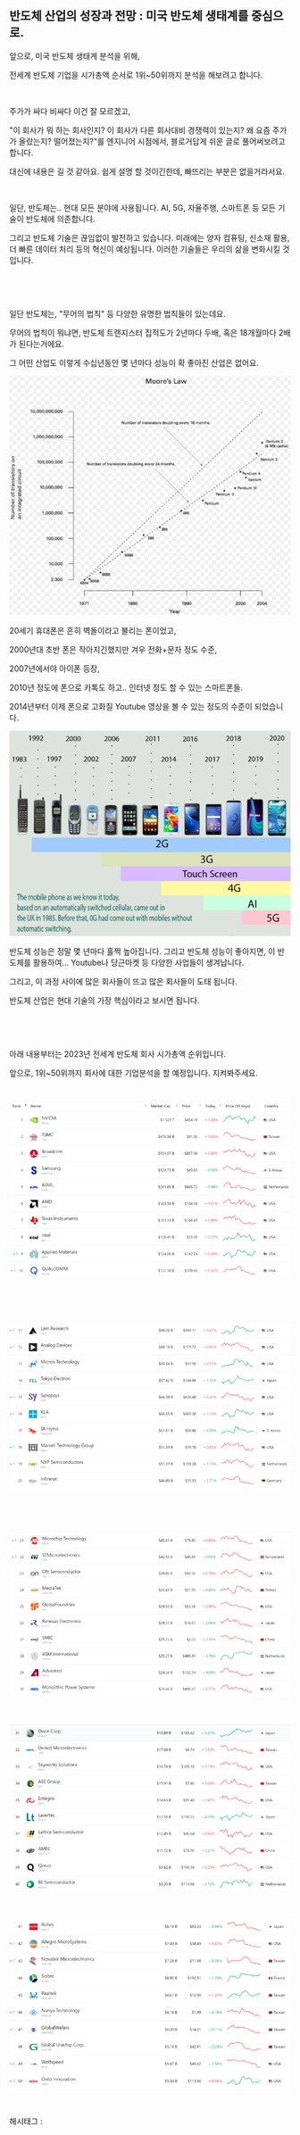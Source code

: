 ## 반도체 산업의 성장과 전망 : 미국 반도체 생태계를 중심으로.

앞으로, 미국 반도체 생태계 분석을 위해,

전세계 반도체 기업을 시가총액 순서로 1위~50위까지 분석을 해보려고 합니다.

​

주가가 싸다 비싸다 이건 잘 모르겠고,

"이 회사가 뭐 하는 회사인지? 이 회사가 다른 회사대비 경쟁력이 있는지? 왜 요즘 주가가 올랐는지? 떨어졌는지?"를 엔지니어 시점에서, 블로거답게 쉬운 글로 풀어써보려고합니다.

대신에 내용은 길 것 같아요. 쉽게 설명 할 것이긴한데, 빠뜨리는 부분은 없을거라서요.

​

일단, 반도체는.. 현대 모든 분야에 사용됩니다. AI, 5G, 자율주행, 스마트폰 등 모든 기술이 반도체에 의존합니다.

그리고 반도체 기술은 끊임없이 발전하고 있습니다. 미래에는 양자 컴퓨팅, 신소재 활용, 더 빠른 데이터 처리 등의 혁신이 예상됩니다. 이러한 기술들은 우리의 삶을 변화시킬 것입니다.

​

​

일단 반도체는, "무어의 법칙" 등 다양한 유명한 법칙들이 있는데요.

무어의 법칙이 뭐냐면, 반도체 트랜지스터 집적도가 2년마다 두배, 혹은 18개월마다 2배가 된다는거에요.

그 어떤 산업도 이렇게 수십년동안 몇 년마다 성능이 확 좋아진 산업은 없어요.

![0](./asset/0.png)

20세기 휴대폰은 흔히 벽돌이라고 불리는 폰이었고,

2000년대 초반 폰은 작아지긴했지만 겨우 전화+문자 정도 수준,

2007년에서야 아이폰 등장,

2010년 정도에 폰으로 카톡도 하고.. 인터넷 정도 할 수 있는 스마트폰들.

2014년부터 이제 폰으로 고화질 Youtube 영상을 볼 수 있는 정도의 수준이 되었습니다.

![1](./asset/1.png)

반도체 성능은 정말 몇 년마다 훌쩍 높아집니다. 그리고 반도체 성능이 좋아지면, 이 반도체를 활용하여... Youtube나 당근마켓 등 다양한 사업들이 생겨납니다.

그리고, 이 과정 사이에 많은 회사들이 뜨고 많은 회사들이 도태 됩니다.

반도체 산업은 현대 기술의 가장 핵심이라고 보시면 됩니다.

​

​

아래 내용부터는 2023년 전세계 반도체 회사 시가총액 순위입니다.

앞으로, 1위~50위까지 회사에 대한 기업분석을 할 예정입니다. 지켜봐주세요.

​

![2](./asset/2.png)

​

​

![3](./asset/3.png)

​

​

![4](./asset/4.png)

​

![5](./asset/5.png)

​

![6](./asset/6.png)

​

 해시태그 : 